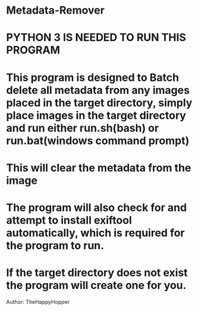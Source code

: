 # Metadata-Remover
# PYTHON 3 IS NEEDED TO RUN THIS PROGRAM
# This program is designed to Batch delete all metadata from any images placed in the target directory, simply place images in the target directory and run either run.sh(bash) or run.bat(windows command prompt)
# This will clear the metadata from the image
# The program will also check for and attempt to install exiftool automatically, which is required for the program to run.
# If the target directory does not exist the program will create one for you.
Author: TheHappyHopper
